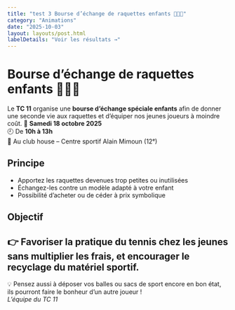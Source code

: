 ```yaml
---
title: "test 3 Bourse d’échange de raquettes enfants 🎾👧🧒"
category: "Animations"
date: "2025-10-03"
layout: layouts/post.html
labelDetails: "Voir les résultats →"
---
```

# Bourse d’échange de raquettes enfants 🎾👧🧒
Le **TC 11** organise une **bourse d’échange spéciale enfants** afin de donner une seconde vie aux raquettes et d’équiper nos jeunes joueurs à moindre coût.
📅 **Samedi 18 octobre 2025**  
🕘 De **10h à 13h**  
📍 Au club house – Centre sportif Alain Mimoun (12ᵉ)  
## Principe
- Apportez les raquettes devenues trop petites ou inutilisées  
- Échangez-les contre un modèle adapté à votre enfant  
- Possibilité d’acheter ou de céder à prix symbolique  
## Objectif
👉 Favoriser la pratique du tennis chez les jeunes sans multiplier les frais, et encourager le recyclage du matériel sportif.  
---
💡 Pensez aussi à déposer vos balles ou sacs de sport encore en bon état, ils pourront faire le bonheur d’un autre joueur !  
*L’équipe du TC 11*  
